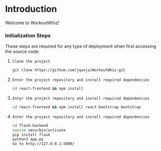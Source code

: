 # Introduction

Welcome to WorkoutWhiz! 

### Initialization Steps

These steps are required for any type of deployment when first accessing the source code:

1. `Clone the project`

    ```bash
    git clone https://github.com/jqueja/WorkoutWhiz.git
    ```
2. `Enter the project repository and install required dependencies`

    ```bash
    cd react-frontend && npm install
    ```

3. `Enter the project repository and install required dependencies`

    ```bash
    cd react-frontend && npm install react-bootstrap bootstrap
     ```

4. `Enter the project repository and install required dependencies`

    ```bash
    cd flask-backend
    source venv/bin/activate
    pip install flask
    python3 app.py
    Go to http://127.0.0.1:5000/
    ```
